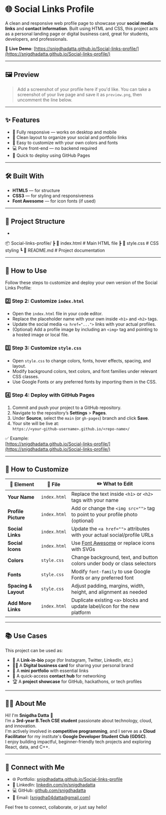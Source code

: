 # 🌐 Social Links Profile

A clean and responsive web profile page to showcase your **social media links** and **contact information**. Built using HTML and CSS, this project acts as a personal landing page or digital business card, great for students, developers, and professionals.

📍 **Live Demo**: [https://snigdhadatta.github.io/Social-links-profile/](https://snigdhadatta.github.io/Social-links-profile/)

---

## 🖼️ Preview

> Add a screenshot of your profile here if you'd like. You can take a screenshot of your live page and save it as `preview.png`, then uncomment the line below.

<!-- ![Preview Screenshot](preview.png) -->

---

## ✨ Features

- 📱 Fully responsive — works on desktop and mobile
- 🔗 Clean layout to organize your social and portfolio links
- 🎨 Easy to customize with your own colors and fonts
- 💻 Pure front-end — no backend required
- 🚀 Quick to deploy using GitHub Pages

---

## 🛠️ Built With

- **HTML5** — for structure
- **CSS3** — for styling and responsiveness
- **Font Awesome** — for icon fonts (if used)

---

## 📁 Project Structure

-
📦 Social-links-profile/
┣ 📄 index.html # Main HTML file
┣ 📄 style.css # CSS styling
┗ 📄 README.md # Project documentation


---

## 🚀 How to Use

Follow these steps to customize and deploy your own version of the Social Links Profile:

### 2️⃣ Step 2: Customize `index.html`

- Open the `index.html` file in your code editor.
- Replace the placeholder name with your own inside `<h1>` and `<h2>` tags.
- Update the social media `<a href="...">` links with your actual profiles.
- (Optional) Add a profile image by including an `<img>` tag and pointing to a hosted image or local file.

### 3️⃣ Step 3: Customize `style.css`

- Open `style.css` to change colors, fonts, hover effects, spacing, and layout.
- Modify background colors, text colors, and font families under relevant CSS classes.
- Use Google Fonts or any preferred fonts by importing them in the CSS.

### 4️⃣ Step 4: Deploy with GitHub Pages

1. Commit and push your project to a GitHub repository.
2. Navigate to the repository’s **Settings** > **Pages**.
3. Under **Source**, select the `main` (or `gh-pages`) branch and click **Save**.
4. Your site will be live at:  
   `https://<your-github-username>.github.io/<repo-name>/`

✅ Example:  
[https://snigdhadatta.github.io/Social-links-profile/](https://snigdhadatta.github.io/Social-links-profile/)


---

## 🔧 How to Customize

| 🔹 Element         | 📄 File         | ✏️ What to Edit                                                                 |
|-------------------|----------------|---------------------------------------------------------------------------------|
| **Your Name**     | `index.html`   | Replace the text inside `<h1>` or `<h2>` tags with your name                    |
| **Profile Picture**| `index.html`  | Add or change the `<img src="">` tag to point to your profile photo (optional) |
| **Social Links**  | `index.html`   | Update the `<a href="">` attributes with your actual social/profile URLs       |
| **Social Icons**  | `index.html`   | Use [Font Awesome](https://fontawesome.com/icons) or replace icons with SVGs   |
| **Colors**        | `style.css`    | Change background, text, and button colors under body or class selectors        |
| **Fonts**         | `style.css`    | Modify `font-family` to use Google Fonts or any preferred font                 |
| **Spacing & Layout**| `style.css`  | Adjust padding, margins, width, height, and alignment as needed                |
| **Add More Links**| `index.html`   | Duplicate existing `<a>` blocks and update label/icon for the new platform     |


---

## 📚 Use Cases

This project can be used as:

- 🔗 A **Link-in-bio** page (for Instagram, Twitter, LinkedIn, etc.)
- 🧑‍💼 A **Digital business card** for sharing your personal brand
- 💼 A **mini portfolio** with essential links
- 💬 A quick-access **contact hub** for networking
- 🏆 A **project showcase** for GitHub, hackathons, or tech profiles

---

## 🙋‍♀️ About Me

Hi! I'm **Snigdha Datta** 👋  
I’m a **3rd-year B.Tech CSE student** passionate about technology, cloud, and innovation.  
I'm actively involved in **competitive programming**, and I serve as a **Cloud Facilitator** for my institute's **Google Developer Student Club (GDSC)**.  
I enjoy building impactful, beginner-friendly tech projects and exploring React, data, and C++.

---

## 🤝 Connect with Me

- 🌐 Portfolio: [snigdhadatta.github.io/Social-links-profile](https://snigdhadatta.github.io/Social-links-profile/)
- 💼 LinkedIn: [linkedin.com/in/snigdhadatta](https://www.linkedin.com/in/snigdhadatta)
- 💻 GitHub: [github.com/snigdhadatta](https://github.com/snigdhadatta)
- 📧 Email: [snigdha04datta@gmail.com] <!-- Replace with your email if you'd like -->

Feel free to connect, collaborate, or just say hello!


